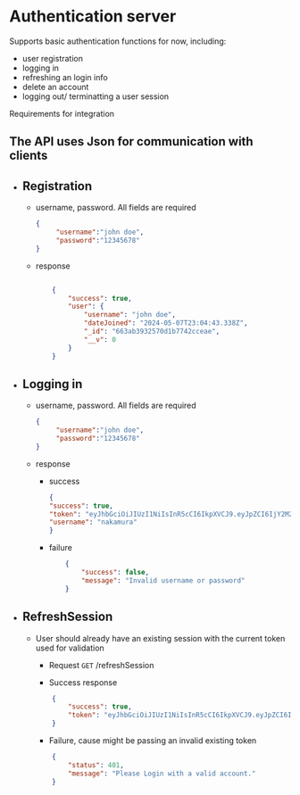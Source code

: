# Authentication server

Supports basic authentication functions for now, including:
 - user registration 
 - logging in
 - refreshing an login info
 - delete an account
 - logging out/ terminatting a user session

Requirements for integration

## The API uses Json for communication with clients

- ## Registration
    - username, password. All fields are required
        ```json 
        {
             "username":"john doe",
             "password":"12345678"
        }
        ```
    - response 
        ```json
        
            {
                "success": true,
                "user": {
                    "username": "john doe",
                    "dateJoined": "2024-05-07T23:04:43.338Z",
                    "_id": "663ab3932570d1b7742cceae",
                    "__v": 0
                }
            }
        ```

- ## Logging in 
    - username, password. All fields are required
        ```json 
        {
             "username":"john doe",
             "password":"12345678"
        }
        ```
    - response
        - success
            ```json 
            {
            "success": true,
            "token": "eyJhbGciOiJIUzI1NiIsInR5cCI6IkpXVCJ9.eyJpZCI6IjY2M2FhYWMwOThmMWU1NjZlZDRmNDFkYyIsImlhdCI6MTcxNTEyMjI0NSwiZXhwIjoxNzE1MjA4NjQ1fQ.DCUTs3YI0lnR8rdSs1HVNtHn8-yfICrosCCylhH_yFw",
            "username": "nakamura"
            }
            ```

        - failure
            ```json 
                {
                    "success": false,
                    "message": "Invalid username or password"
                }
             ``` 
- ## RefreshSession
    - User should already have an existing session with the current token used for validation
        - Request ```GET``` /refreshSession

        - Success response
        ```json 
            {
                "success": true,
                "token": "eyJhbGciOiJIUzI1NiIsInR5cCI6IkpXVCJ9.eyJpZCI6IjY2M2FhYWMwOThmMWU1NjZlZDRmNDFkYyIsImlhdCI6MTcxNTEyMjQ1MywiZXhwIjoxNzE1MjA4ODUzfQ.ZuhSXU6WV4VnEd1xkY8NItTwzQ0eWpOY169494fNJl4"
            }
        ```

        - Failure, cause might be passing an invalid existing token

        ```json
            {
                "status": 401,
                "message": "Please Login with a valid account."
            }
        ```

